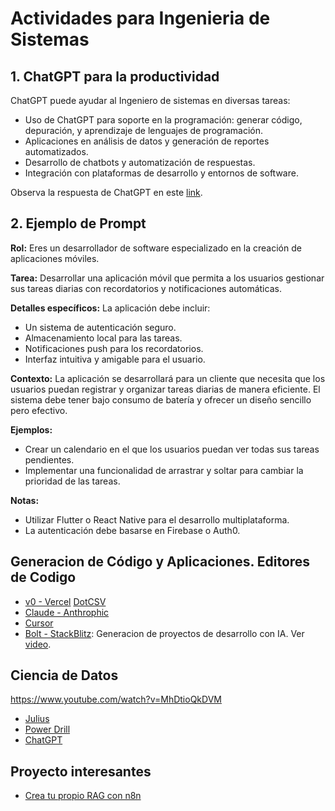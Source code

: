 # Actividades para Ingenieria de Sistemas

## 1. ChatGPT para la productividad
ChatGPT puede ayudar al Ingeniero de sistemas en diversas tareas:
* Uso de ChatGPT para soporte en la programación: generar código, depuración, y aprendizaje de lenguajes de programación.
* Aplicaciones en análisis de datos y generación de reportes automatizados.
* Desarrollo de chatbots y automatización de respuestas.
* Integración con plataformas de desarrollo y entornos de software.

Observa la respuesta de ChatGPT en este [link](https://chatgpt.com/share/66f6419c-9cf4-8005-a8ae-1f802b6e12a4).

## 2. Ejemplo de Prompt
**Rol:** Eres un desarrollador de software especializado en la creación de aplicaciones móviles.

**Tarea:** Desarrollar una aplicación móvil que permita a los usuarios gestionar sus tareas diarias con recordatorios y notificaciones automáticas.

**Detalles específicos:** La aplicación debe incluir:
- Un sistema de autenticación seguro.
- Almacenamiento local para las tareas.
- Notificaciones push para los recordatorios.
- Interfaz intuitiva y amigable para el usuario.

**Contexto:** La aplicación se desarrollará para un cliente que necesita que los usuarios puedan registrar y organizar tareas diarias de manera eficiente. El sistema debe tener bajo consumo de batería y ofrecer un diseño sencillo pero efectivo.

**Ejemplos:**
- Crear un calendario en el que los usuarios puedan ver todas sus tareas pendientes.
- Implementar una funcionalidad de arrastrar y soltar para cambiar la prioridad de las tareas.

**Notas:**
- Utilizar Flutter o React Native para el desarrollo multiplataforma.
- La autenticación debe basarse en Firebase o Auth0.


## Generacion de Código y Aplicaciones. Editores de Codigo
* [v0 - Vercel](https://v0.dev/chat) [DotCSV](https://www.youtube.com/watch?v=yLKyGB8AVSg)
* [Claude - Anthrophic](https://claude.ai/)
* [Cursor](https://www.cursor.com/)
* [Bolt - StackBlitz](https://bolt.new/): Generacion de proyectos de desarrollo con IA. Ver [video](https://www.youtube.com/watch?v=06sbM5DQrdE).

## Ciencia de Datos
https://www.youtube.com/watch?v=MhDtioQkDVM
* [Julius](https://julius.ai/)
* [Power Drill](https://powerdrill.ai/)
* [ChatGPT](https://chatgpt.com/)

## Proyecto interesantes
* [Crea tu propio RAG con n8n](https://www.youtube.com/watch?v=UeFi5oV9UpY)
